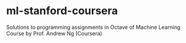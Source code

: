 # ml-stanford-coursera
Solutions to programming assignments in Octave of Machine Learning Course by Prof. Andrew Ng (Coursera)
